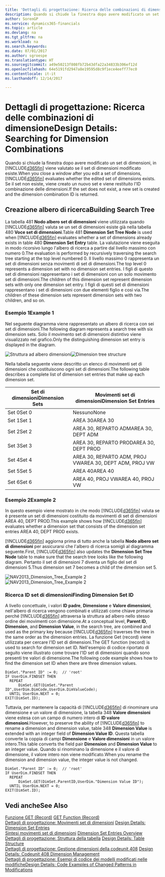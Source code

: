 ```yaml
---
title: 'Dettagli di progettazione: Ricerca delle combinazioni di dimensione | Microsoft Docs'
description: Quando si chiude la finestra dopo avere modificato un set di dimensioni, in Dynamics 365 viene valutato se il set di dimensioni modificato esiste. Se il set non esiste, viene creato un nuovo set e viene restituito l'ID combinazione delle dimensioni.
author: SorenGP
ms.service: dynamics365-financials
ms.topic: article
ms.devlang: na
ms.tgt_pltfrm: na
ms.workload: na
ms.search.keywords: 
ms.date: 07/01/2017
ms.author: sgroespe
ms.translationtype: HT
ms.sourcegitcommit: a49e50213f808fb72b43dfa22a34833b306ef12d
ms.openlocfilehash: 64e5191fd2947a8e19595d8c9f1ece4eeff77ec0
ms.contentlocale: it-it
ms.lasthandoff: 12/14/2017

---
```

# <a name="design-details-searching-for-dimension-combinations"></a><span data-ttu-id="5bfcc-104">Dettagli di progettazione: Ricerca delle combinazioni di dimensione</span><span class="sxs-lookup"><span data-stu-id="5bfcc-104">Design Details: Searching for Dimension Combinations</span></span>
<span data-ttu-id="5bfcc-105">Quando si chiude la finestra dopo avere modificato un set di dimensioni, in [!INCLUDE[d365fin](includes/d365fin_md.md)] viene valutato se il set di dimensioni modificato esiste.</span><span class="sxs-lookup"><span data-stu-id="5bfcc-105">When you close a window after you edit a set of dimensions, [!INCLUDE[d365fin](includes/d365fin_md.md)] evaluates whether the edited set of dimensions exists.</span></span> <span data-ttu-id="5bfcc-106">Se il set non esiste, viene creato un nuovo set e viene restituito l'ID combinazione delle dimensioni.</span><span class="sxs-lookup"><span data-stu-id="5bfcc-106">If the set does not exist, a new set is created and the dimension combination ID is returned.</span></span>  

## <a name="building-search-tree"></a><span data-ttu-id="5bfcc-107">Creazione albero di ricerca</span><span class="sxs-lookup"><span data-stu-id="5bfcc-107">Building Search Tree</span></span>  
 <span data-ttu-id="5bfcc-108">La tabella 481 **Nodo albero set di dimensioni** viene utilizzata quando [!INCLUDE[d365fin](includes/d365fin_md.md)] valuta se un set di dimensioni esiste già nella tabella 480 **Voce set di dimensioni**.</span><span class="sxs-lookup"><span data-stu-id="5bfcc-108">Table 481 **Dimension Set Tree Node** is used when [!INCLUDE[d365fin](includes/d365fin_md.md)] evaluates whether a set of dimensions already exists in table 480 **Dimension Set Entry** table.</span></span> <span data-ttu-id="5bfcc-109">La valutazione viene eseguita in modo ricorsivo lungo l'albero di ricerca a partire dal livello massimo con numero 0.</span><span class="sxs-lookup"><span data-stu-id="5bfcc-109">The evaluation is performed by recursively traversing the search tree starting at the top level numbered 0.</span></span> <span data-ttu-id="5bfcc-110">Il livello massimo 0 rappresenta un set di dimensioni senza movimenti di set di dimensioni.</span><span class="sxs-lookup"><span data-stu-id="5bfcc-110">The top level 0 represents a dimension set with no dimension set entries.</span></span> <span data-ttu-id="5bfcc-111">I figli di questo set di dimensioni rappresentano i set di dimensioni con un solo movimento set di dimensioni.</span><span class="sxs-lookup"><span data-stu-id="5bfcc-111">The children of this dimension set represent dimension sets with only one dimension set entry.</span></span> <span data-ttu-id="5bfcc-112">I figli di questi set di dimensioni rappresentano i set di dimensioni con due elementi figlio e così via.</span><span class="sxs-lookup"><span data-stu-id="5bfcc-112">The children of these dimension sets represent dimension sets with two children, and so on.</span></span>  

### <a name="example-1"></a><span data-ttu-id="5bfcc-113">Esempio 1</span><span class="sxs-lookup"><span data-stu-id="5bfcc-113">Example 1</span></span>  
 <span data-ttu-id="5bfcc-114">Nel seguente diagramma viene rappresentato un albero di ricerca con sei set di dimensioni.</span><span class="sxs-lookup"><span data-stu-id="5bfcc-114">The following diagram represents a search tree with six dimension sets.</span></span> <span data-ttu-id="5bfcc-115">Solo il movimento set di dimensioni distintivo viene visualizzato nel grafico.</span><span class="sxs-lookup"><span data-stu-id="5bfcc-115">Only the distinguishing dimension set entry is displayed in the diagram.</span></span>  

 <span data-ttu-id="5bfcc-116">![Struttura ad albero dimensioni](media/nav2013_dimension_tree.png "NAV2013_Dimension_Tree")</span><span class="sxs-lookup"><span data-stu-id="5bfcc-116">![Dimension tree structure](media/nav2013_dimension_tree.png "NAV2013_Dimension_Tree")</span></span>  

 <span data-ttu-id="5bfcc-117">Nella tabella seguente viene descritto un elenco di movimenti set di dimensioni che costituiscono ogni set di dimensioni.</span><span class="sxs-lookup"><span data-stu-id="5bfcc-117">The following table describes a complete list of dimension set entries that make up each dimension set.</span></span>  

|<span data-ttu-id="5bfcc-118">Set di dimensioni</span><span class="sxs-lookup"><span data-stu-id="5bfcc-118">Dimension Sets</span></span>|<span data-ttu-id="5bfcc-119">Movimenti set di dimensioni</span><span class="sxs-lookup"><span data-stu-id="5bfcc-119">Dimension Set Entries</span></span>|  
|--------------------|---------------------------|  
|<span data-ttu-id="5bfcc-120">Set 0</span><span class="sxs-lookup"><span data-stu-id="5bfcc-120">Set 0</span></span>|<span data-ttu-id="5bfcc-121">Nessuno</span><span class="sxs-lookup"><span data-stu-id="5bfcc-121">None</span></span>|  
|<span data-ttu-id="5bfcc-122">Set 1</span><span class="sxs-lookup"><span data-stu-id="5bfcc-122">Set 1</span></span>|<span data-ttu-id="5bfcc-123">AREA 30</span><span class="sxs-lookup"><span data-stu-id="5bfcc-123">AREA 30</span></span>|  
|<span data-ttu-id="5bfcc-124">Set 2</span><span class="sxs-lookup"><span data-stu-id="5bfcc-124">Set 2</span></span>|<span data-ttu-id="5bfcc-125">AREA 30, REPARTO ADM</span><span class="sxs-lookup"><span data-stu-id="5bfcc-125">AREA 30, DEPT ADM</span></span>|  
|<span data-ttu-id="5bfcc-126">Set 3</span><span class="sxs-lookup"><span data-stu-id="5bfcc-126">Set 3</span></span>|<span data-ttu-id="5bfcc-127">AREA 30, REPARTO PROD</span><span class="sxs-lookup"><span data-stu-id="5bfcc-127">AREA 30, DEPT PROD</span></span>|  
|<span data-ttu-id="5bfcc-128">Set 4</span><span class="sxs-lookup"><span data-stu-id="5bfcc-128">Set 4</span></span>|<span data-ttu-id="5bfcc-129">AREA 30, REPARTO ADM, PROJ VW</span><span class="sxs-lookup"><span data-stu-id="5bfcc-129">AREA 30, DEPT ADM, PROJ VW</span></span>|  
|<span data-ttu-id="5bfcc-130">Set 5</span><span class="sxs-lookup"><span data-stu-id="5bfcc-130">Set 5</span></span>|<span data-ttu-id="5bfcc-131">AREA 40</span><span class="sxs-lookup"><span data-stu-id="5bfcc-131">AREA 40</span></span>|  
|<span data-ttu-id="5bfcc-132">Set 6</span><span class="sxs-lookup"><span data-stu-id="5bfcc-132">Set 6</span></span>|<span data-ttu-id="5bfcc-133">AREA 40, PROJ VW</span><span class="sxs-lookup"><span data-stu-id="5bfcc-133">AREA 40, PROJ VW</span></span>|  

### <a name="example-2"></a><span data-ttu-id="5bfcc-134">Esempio 2</span><span class="sxs-lookup"><span data-stu-id="5bfcc-134">Example 2</span></span>  
 <span data-ttu-id="5bfcc-135">In questo esempio viene mostrato in che modo [!INCLUDE[d365fin](includes/d365fin_md.md)] valuta se è presente un set di dimensioni costituito da movimenti di set di dimensioni AREA 40, DEPT PROD.</span><span class="sxs-lookup"><span data-stu-id="5bfcc-135">This example shows how [!INCLUDE[d365fin](includes/d365fin_md.md)] evaluates whether a dimension set that consists of the dimension set entries AREA 40, DEPT PROD exists.</span></span>  

 <span data-ttu-id="5bfcc-136">[!INCLUDE[d365fin](includes/d365fin_md.md)] aggiorna prima di tutto anche la tabella **Nodo albero set di dimensioni** per assicurarsi che l'albero di ricerca somigli al diagramma seguente.</span><span class="sxs-lookup"><span data-stu-id="5bfcc-136">First, [!INCLUDE[d365fin](includes/d365fin_md.md)] also updates the **Dimension Set Tree Node** table to make sure that the search tree looks like the following diagram.</span></span> <span data-ttu-id="5bfcc-137">Pertanto il set di dimensioni 7 diventa un figlio del set di dimensioni 5.</span><span class="sxs-lookup"><span data-stu-id="5bfcc-137">Thus dimension set 7 becomes a child of the dimension set 5.</span></span>  

 <span data-ttu-id="5bfcc-138">![NAV2013&#95;Dimension&#95;Tree&#95;Example 2](media/nav2013_dimension_tree_example2.png "NAV2013_Dimension_Tree_Example2")</span><span class="sxs-lookup"><span data-stu-id="5bfcc-138">![NAV2013&#95;Dimension&#95;Tree&#95;Example 2](media/nav2013_dimension_tree_example2.png "NAV2013_Dimension_Tree_Example2")</span></span>  

### <a name="finding-dimension-set-id"></a><span data-ttu-id="5bfcc-139">Ricerca ID set di dimensioni</span><span class="sxs-lookup"><span data-stu-id="5bfcc-139">Finding Dimension Set ID</span></span>  
 <span data-ttu-id="5bfcc-140">A livello concettuale, i valori **ID padre**, **Dimensione** e **Valore dimensioni**, nell'albero di ricerca vengono combinati e utilizzati come chiave primaria perché [!INCLUDE[d365fin](includes/d365fin_md.md)] attraversa la struttura ad albero nello stesso ordine dei movimenti con dimensione.</span><span class="sxs-lookup"><span data-stu-id="5bfcc-140">At a conceptual level, **Parent ID**, **Dimension**, and **Dimension Value**, in the search tree, are combined and used as the primary key because [!INCLUDE[d365fin](includes/d365fin_md.md)] traverses the tree in the same order as the dimension entries.</span></span> <span data-ttu-id="5bfcc-141">La funzione Get (record) viene utilizzata per cercare l'ID set di dimensioni.</span><span class="sxs-lookup"><span data-stu-id="5bfcc-141">The GET function (record) is used to search for dimension set ID.</span></span> <span data-ttu-id="5bfcc-142">Nell'esempio di codice riportato di seguito viene illustrato come trovare l'ID set di dimensioni quando sono presenti tre valori di dimensione.</span><span class="sxs-lookup"><span data-stu-id="5bfcc-142">The following code example shows how to find the dimension set ID when there are three dimension values.</span></span>  

```  
DimSet."Parent ID" := 0;  // 'root'  
IF UserDim.FINDSET THEN  
  REPEAT  
      DimSet.GET(DimSet."Parent ID",UserDim.DimCode,UserDim.DimValueCode);  
  UNTIL UserDim.NEXT = 0;  
EXIT(DimSet.ID);  

```  

 <span data-ttu-id="5bfcc-143">Tuttavia, per mantenere la capacità di [!INCLUDE[d365fin](includes/d365fin_md.md)] di rinominare una dimensione e un valore di dimensione, la tabella 348 **Valore dimensioni** viene estesa con un campo di numero intero di **ID valore dimensioni**.</span><span class="sxs-lookup"><span data-stu-id="5bfcc-143">However, to preserve the ability of [!INCLUDE[d365fin](includes/d365fin_md.md)] to rename a dimension and dimension value, table 348 **Dimension Value** is extended with an integer field of **Dimension Value ID**.</span></span> <span data-ttu-id="5bfcc-144">Questa tabella converte la coppia di campi **Dimensione** e **Valore dimensioni** in un valore intero.</span><span class="sxs-lookup"><span data-stu-id="5bfcc-144">This table converts the field pair **Dimension** and **Dimension Value** to an integer value.</span></span> <span data-ttu-id="5bfcc-145">Quando si rinominano la dimensione e il valore di dimensione, il valore intero non viene modificato.</span><span class="sxs-lookup"><span data-stu-id="5bfcc-145">When you rename the dimension and dimension value, the integer value is not changed.</span></span>  

```  
DimSet."Parent ID" := 0;  // 'root'  
IF UserDim.FINDSET THEN  
  REPEAT  
      DimSet.GET(DimSet.ParentID,UserDim."Dimension Value ID");  
  UNTIL UserDim.NEXT = 0;  
EXIT(DimSet.ID);  

```  

## <a name="see-also"></a><span data-ttu-id="5bfcc-146">Vedi anche</span><span class="sxs-lookup"><span data-stu-id="5bfcc-146">See Also</span></span>  
 <span data-ttu-id="5bfcc-147">[Funzione GET (Record)](/dynamics-nav/GET-Function--Record-)  </span><span class="sxs-lookup"><span data-stu-id="5bfcc-147">[GET Function (Record)](/dynamics-nav/GET-Function--Record-)  </span></span>  
 <span data-ttu-id="5bfcc-148">[Dettagli di progettazione: Movimenti set di dimensioni](design-details-dimension-set-entries.md) </span><span class="sxs-lookup"><span data-stu-id="5bfcc-148">[Design Details: Dimension Set Entries](design-details-dimension-set-entries.md) </span></span>  
 <span data-ttu-id="5bfcc-149">[Sintesi movimenti set di dimensioni](design-details-dimension-set-entries-overview.md) </span><span class="sxs-lookup"><span data-stu-id="5bfcc-149">[Dimension Set Entries Overview](design-details-dimension-set-entries-overview.md) </span></span>  
 <span data-ttu-id="5bfcc-150">[Dettagli di progettazione: Struttura della tabella](design-details-table-structure.md) </span><span class="sxs-lookup"><span data-stu-id="5bfcc-150">[Design Details: Table Structure](design-details-table-structure.md) </span></span>  
 <span data-ttu-id="5bfcc-151">[Dettagli di progettazione: Gestione dimensioni della codeunit 408](design-details-codeunit-408-dimension-management.md) </span><span class="sxs-lookup"><span data-stu-id="5bfcc-151">[Design Details: Codeunit 408 Dimension Management](design-details-codeunit-408-dimension-management.md) </span></span>  
 [<span data-ttu-id="5bfcc-152">Dettagli di progettazione: Esempi di codice dei modelli modificati nelle modifiche</span><span class="sxs-lookup"><span data-stu-id="5bfcc-152">Design Details: Code Examples of Changed Patterns in Modifications</span></span>](design-details-code-examples-of-changed-patterns-in-modifications.md)

